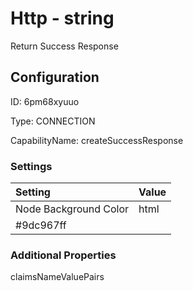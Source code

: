 # Http - string 
Return Success Response
## Configuration
ID:  6pm68xyuuo

Type: CONNECTION 

CapabilityName: createSuccessResponse

### Settings
| Setting | Value  |
| :------------------------ | ---------------------------------------- |
| Node Background Color | html 
#9dc967ff | 






### Additional Properties
claimsNameValuePairs
```
```




